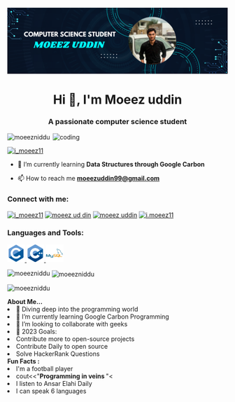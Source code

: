 ![logo](https://github.com/moeezniddu/Moeez-Uddin/blob/main/Yellow%20%26%20Blue%20Geometric%20Technology%20LinkedIn%20Banner.png)
<h1 align="center">Hi 👋, I'm Moeez uddin</h1>
<h3 align="center">A passionate computer science student</h3>
<img align="right" alt="coding" width="400" src="https://camo.githubusercontent.com/cae12fddd9d6982901d82580bdf321d81fb299141098ca1c2d4891870827bf17/68747470733a2f2f6d69726f2e6d656469756d2e636f6d2f6d61782f313336302f302a37513379765349765f7430696f4a2d5a2e676966">
<p align="left"> <img src="https://komarev.com/ghpvc/?username=moeezniddu&label=Profile%20views&color=0e75b6&style=flat" alt="moeezniddu" /> </p>

<p align="left"> <a href="https://twitter.com/i_moeez11" target="blank"><img src="https://img.shields.io/twitter/follow/i_moeez11?logo=twitter&style=for-the-badge" alt="i_moeez11" /></a> </p>

- 🌱 I’m currently learning **Data Structures through Google Carbon**

- 📫 How to reach me **moeezuddin99@gmail.com**

<h3 align="left">Connect with me:</h3>
<p align="left">
<a href="https://twitter.com/i_moeez11" target="blank"><img align="center" src="https://raw.githubusercontent.com/rahuldkjain/github-profile-readme-generator/master/src/images/icons/Social/twitter.svg" alt="i_moeez11" height="30" width="40" /></a>
<a href="https://linkedin.com/in/moeez ud din" target="blank"><img align="center" src="https://raw.githubusercontent.com/rahuldkjain/github-profile-readme-generator/master/src/images/icons/Social/linked-in-alt.svg" alt="moeez ud din" height="30" width="40" /></a>
<a href="https://fb.com/moeez uddin" target="blank"><img align="center" src="https://raw.githubusercontent.com/rahuldkjain/github-profile-readme-generator/master/src/images/icons/Social/facebook.svg" alt="moeez uddin" height="30" width="40" /></a>
<a href="https://instagram.com/i.moeez11" target="blank"><img align="center" src="https://raw.githubusercontent.com/rahuldkjain/github-profile-readme-generator/master/src/images/icons/Social/instagram.svg" alt="i.moeez11" height="30" width="40" /></a>
</p>

<h3 align="left">Languages and Tools:</h3>
<p align="left"> <a href="https://www.cprogramming.com/" target="_blank" rel="noreferrer"> <img src="https://raw.githubusercontent.com/devicons/devicon/master/icons/c/c-original.svg" alt="c" width="40" height="40"/> </a> <a href="https://www.w3schools.com/cpp/" target="_blank" rel="noreferrer"> <img src="https://raw.githubusercontent.com/devicons/devicon/master/icons/cplusplus/cplusplus-original.svg" alt="cplusplus" width="40" height="40"/> </a> <a href="https://www.mysql.com/" target="_blank" rel="noreferrer"> <img src="https://raw.githubusercontent.com/devicons/devicon/master/icons/mysql/mysql-original-wordmark.svg" alt="mysql" width="40" height="40"/> </a> </p>

<p><img align="left" src="https://github-readme-stats.vercel.app/api/top-langs?username=moeezniddu&show_icons=true&locale=en&layout=compact" alt="moeezniddu" /></p>

<p>&nbsp;<img align="center" src="https://github-readme-stats.vercel.app/api?username=moeezniddu&show_icons=true&locale=en" alt="moeezniddu" /></p>

<p><img align="center" src="https://github-readme-streak-stats.herokuapp.com/?user=moeezniddu&" alt="moeezniddu" /></p>
<strong>About Me...</strong>
      <li>🔭 Diving deep into the programming world</li>
      <li>🌱 I’m currently learning Google Carbon Programming</li>
      <li>👯 I’m looking to collaborate with geeks</li>
      <li>🥅 2023 Goals:
          <li>Contribute more to open-source projects</li>
          <li>Contribute Daily to open source</li>
          <li>Solve HackerRank Questions</li>
       <strong>Fun Facts :</strong>
          <li>I'm a football player </li>
          <li>cout<<"<strong>Programming in veins </strong>"<<endl;</li>
          <li>I listen to Ansar Elahi  Daily</li>
          <li>I can speak 6 languages</li>
      </li>
